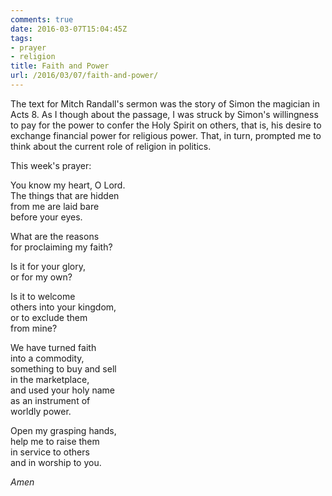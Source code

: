 ```yaml
---
comments: true
date: 2016-03-07T15:04:45Z
tags:
- prayer
- religion
title: Faith and Power
url: /2016/03/07/faith-and-power/
---
```


The text for Mitch Randall's sermon was the story of Simon the magician in Acts 8. As I though about the passage, I was struck by Simon's willingness to pay for the power to confer the Holy Spirit on others, that is, his desire to exchange financial power for religious power. That, in turn, prompted me to think about the current role of religion in politics.

This week's prayer:


You know my heart, O Lord.  
The things that are hidden  
from me are laid bare  
before your eyes.

What are the reasons  
for proclaiming my faith?

Is it for your glory,  
or for my own?

Is it to welcome  
others into your kingdom,  
or to exclude them  
from mine?

We have turned faith  
into a commodity,  
something to buy and sell  
in the marketplace,  
and used your holy name   
as an instrument of  
worldly  power.

Open my grasping hands,  
help me to raise them  
in service to others  
and in worship to you.

*Amen*
